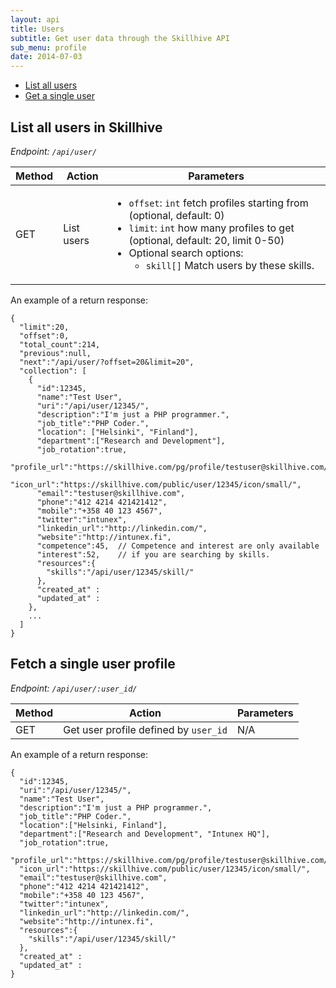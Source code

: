 ```yaml
---
layout: api
title: Users
subtitle: Get user data through the Skillhive API
sub_menu: profile
date: 2014-07-03
---
```

<div class="pure-menu pure-menu-open pure-menu-horizontal">
    <ul>
        <li><a href="#list">List all users</a></li>
        <li><a href="#single">Get a single user</a></li>
    </ul>
</div>

<h2 id="list">List all users in Skillhive</h2>

*Endpoint: `/api/user/`*

<table class="pure-table">
    <thead>
        <tr>
            <th>Method</th>
            <th>Action</th>
            <th>Parameters</th>
        </tr>
    </thead>
    <tbody>
        <tr>
            <td>GET</td>
            <td>List users</td>
            <td>
              <ul>
                <li><code>offset</code>: <code>int</code> fetch profiles starting from (optional, default: 0)</li>
                <li><code>limit</code>: <code>int</code> how many profiles to get (optional, default: 20, limit 0-50)</li>
                <li>Optional search options: 
                  <ul>
                    <li><code>skill[]</code> Match users by these skills.</li>
                  </ul>
                </li>
              </ul>
            </td>
        </tr>
    </tbody>
</table>

An example of a return response:

    {
      "limit":20,
      "offset":0,
      "total_count":214,
      "previous":null,
      "next":"/api/user/?offset=20&limit=20",
      "collection": [
        {
          "id":12345,
          "name":"Test User",
          "uri":"/api/user/12345/", 
          "description":"I'm just a PHP programmer.",
          "job_title":"PHP Coder.",
          "location": ["Helsinki", "Finland"],
          "department":["Research and Development"],
          "job_rotation":true,
          "profile_url":"https://skillhive.com/pg/profile/testuser@skillhive.com/",
          "icon_url":"https://skillhive.com/public/user/12345/icon/small/",
          "email":"testuser@skillhive.com",
          "phone":"412 4214 421421412",
          "mobile":"+358 40 123 4567",
          "twitter":"intunex",
          "linkedin_url":"http://linkedin.com/",
          "website":"http://intunex.fi",
          "competence":45,  // Competence and interest are only available
          "interest":52,    // if you are searching by skills.
          "resources":{
            "skills":"/api/user/12345/skill/"
          },
          "created_at" :
          "updated_at" : 
        },
        ...
      ]
    }

    

<h2 id="single">Fetch a single user profile</h2>

*Endpoint: `/api/user/:user_id/`*

<table class="pure-table">
    <thead>
        <tr>
            <th>Method</th>
            <th>Action</th>
            <th>Parameters</th>
        </tr>
    </thead>
    <tbody>
        <tr>
            <td>GET</td>
            <td>Get user profile defined by <code>user_id</code></td>
            <td>N/A</td>
        </tr>
    </tbody>
</table>

An example of a return response:

    {
      "id":12345,
      "uri":"/api/user/12345/", 
      "name":"Test User",
      "description":"I'm just a PHP programmer.",
      "job_title":"PHP Coder.",
      "location":["Helsinki, Finland"],
      "department":["Research and Development", "Intunex HQ"],
      "job_rotation":true,
      "profile_url":"https://skillhive.com/pg/profile/testuser@skillhive.com/",
      "icon_url":"https://skillhive.com/public/user/12345/icon/small/",
      "email":"testuser@skillhive.com",
      "phone":"412 4214 421421412",
      "mobile":"+358 40 123 4567",
      "twitter":"intunex",
      "linkedin_url":"http://linkedin.com/",
      "website":"http://intunex.fi",
      "resources":{
        "skills":"/api/user/12345/skill/"
      },
      "created_at" :
      "updated_at" : 
    }
